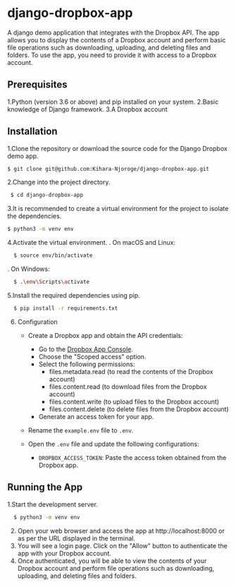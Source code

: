 # django-dropbox-app
A django demo application that integrates with the Dropbox API. The app allows you to display the contents of a Dropbox account and perform basic file operations such as downloading, uploading, and deleting files and folders. To use the app, you need to provide it with access to a Dropbox account.

## Prerequisites
  1.Python (version 3.6 or above) and pip installed on your system.
  2.Basic knowledge of Django framework.
  3.A Dropbox account

## Installation
  1.Clone the repository or download the source code for the Django Dropbox demo app.  
  ```bash
  $ git clone git@github.com:Kihara-Njoroge/django-dropbox-app.git
  ```
  2.Change into the project directory.
  ```bash
   $ cd django-dropbox-app
  ```
  3.It is recommended to create a virtual environment for the project to isolate the dependencies.
  ```bash
  $ python3 -m venv env
  ```
  4.Activate the virtual environment.
  . On macOS and Linux:
  ```bash
    $ source env/bin/activate
  ```
  . On Windows:
  ```bash
    $ .\env\Scripts\activate
  ```
  5.Install the required dependencies using pip.
  ```bash
    $ pip install -r requirements.txt
  ```
6. Configuration

    - Create a Dropbox app and obtain the API credentials:
        - Go to the [Dropbox App Console](https://www.dropbox.com/developers/apps/create).
        - Choose the "Scoped access" option.
        - Select the following permissions:
            - files.metadata.read (to read the contents of the Dropbox account)
            - files.content.read (to download files from the Dropbox account)
            - files.content.write (to upload files to the Dropbox account)
            - files.content.delete (to delete files from the Dropbox account)
        - Generate an access token for your app.

    - Rename the `example.env` file to `.env`.

    - Open the `.env` file and update the following configurations:
        - `DROPBOX_ACCESS_TOKEN`: Paste the access token obtained from the Dropbox app.

          
## Running the App
  1.Start the development server.
  ```bash
    $ python3 -m venv env
  ```
  2. Open your web browser and access the app at http://localhost:8000 or as per the URL displayed in the terminal.
  3. You will see a login page. Click on the "Allow" button to authenticate the app with your Dropbox account.
  4. Once authenticated, you will be able to view the contents of your Dropbox account and perform file operations such as           downloading, uploading, and deleting files and folders.




  





